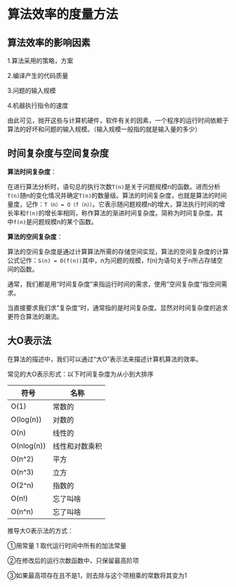 # 算法效率的度量方法

## 算法效率的影响因素

1.算法采用的策略，方案

2.编译产生的代码质量

3.问题的输入规模

4.机器执行指令的速度

由此可见，抛开这些与计算机硬件，软件有关的因素，一个程序的运行时间依赖于算法的好坏和问题的输入规模。（输入规模一般指的就是输入量的多少）

## 时间复杂度与空间复杂度

**算法时间复杂度**：

在进行算法分析时，语句总的执行次数`T(n)`是关于问题规模n的函数。进而分析`T(n)`随n的变化情况并确定`T(n)`的数量级。算法的时间复杂度，也就是算法的时间量度，记作：`T（n）= O（f（n））`。它表示随问题规模n的增大，算法执行时间的增长率和`f(n)`的增长率相同，称作算法的渐进时间复杂度。简称为时间复杂度。其中`f(n)`是问题规模n的某个函数。

**算法的空间复杂度**：

算法的空间复杂度是通过计算算法所需的存储空间实现，算法的空间复杂度的计算公式记作：`S(n) = O(f(n))`其中，n为问题的规模，f(n)为语句关于n所占存储空间的函数。

通常，我们都是用“时间复杂度”来指运行时间的需求，使用”空间复杂度“指空间需求。

当直接要求我们求”复杂度“时，通常指的是时间复杂度。显然对时间复杂度的追求更符合算法的潮流。

## 大O表示法

在算法的描述中，我们可以通过“大O”表示法来描述计算机算法的效率。

常见的大O表示形式：以下时间复杂度为从小到大排序

| 符号       | 名称           |
| ---------- | -------------- |
| O(1)       | 常数的         |
| O(log(n))  | 对数的         |
| O(n)       | 线性的         |
| O(nlog(n)) | 线性和对数乘积 |
| O(n^2)     | 平方           |
| O(n^3)     | 立方           |
| O(2^n)     | 指数的         |
| O(n!)      | 忘了叫啥       |
| O(n^n)     | 忘了叫啥       |

推导大O表示法的方式：

①用常量 1 取代运行时间中所有的加法常量

②在修改后的运行次数函数中，只保留最高阶项

③如果最高项存在且不是1，则去除与这个项相乘的常数将其变为1
